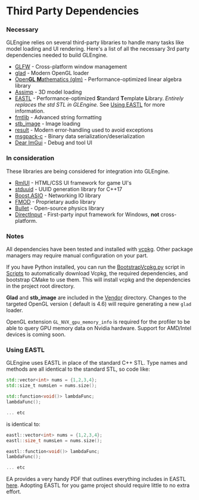 # Third Party Dependencies

### Necessary

GLEngine relies on several third-party libraries to handle many tasks like model loading and UI rendering.
Here's a list of all the necessary 3rd party dependencies needed to build GLEngine.

- [GLFW](https://github.com/glfw/glfw) - Cross-platform window management
- [glad](https://glad.dav1d.de/) - Modern OpenGL loader
- [Open**GL** **M**athematics (glm)](https://github.com/g-truc/glm) - Performance-optimized linear algebra library
- [Assimp](https://github.com/assimp/assimp) - 3D model loading
- [EASTL](https://github.com/electronicarts/EASTL) - Performance-optimized **S**tandard **T**emplate **L**ibrary.
  *Entirely replaces the std STL in GLEngine.* See [Using EASTL](#using-eastl) for more information.
- [fmtlib](https://github.com/fmtlib/fmt) - Advanced string formatting
- [stb_image](https://github.com/nothings/stb) - Image loading
- [result](https://github.com/bitwizeshift/result) - Modern error-handling used to avoid exceptions
- [msgpack-c](https://github.com/msgpack/msgpack-c) - Binary data serialization/deserialization
- [Dear ImGui](https://github.com/ocornut/imgui) - Debug and tool UI

### In consideration

These libraries are being considered for integration into GLEngine.

- [RmlUI](https://github.com/mikke89/RmlUi) - HTML/CSS UI framework for game UI's
- [stduuid](https://github.com/mariusbancila/stduuid) - UUID generation library for C++17
- [Boost.ASIO](https://www.boost.org/doc/libs/1_76_0/doc/html/boost_asio.html) - Networking IO library
- [FMOD](https://www.fmod.com/) - Proprietary audio library
- [Bullet](https://github.com/bulletphysics/bullet3) - Open-source physics library
- [DirectInput](https://learn.microsoft.com/en-us/previous-versions/windows/desktop/ee416842(v=vs.85)) - First-party
  input framework for Windows, **not** cross-platform.

### Notes

All dependencies have been tested and installed with [vcpkg](https://github.com/microsoft/vcpkg). Other package managers
may require manual configuration on your part.

If you have Python installed, you can run the [BootstrapVcpkg.py](Scripts/BootstrapVcpkg.py) script
in [Scripts](Scripts)
to automatically download Vcpkg, the required dependencies, and bootstrap CMake to use them. This will
install vcpkg and the dependencies in the project root directory.

**Glad** and **stb_image** are included in the [Vendor](Vendor) directory. Changes to the targeted OpenGL version (
default is 4.6)
will require generating a new `glad` loader.

OpenGL extension `GL_NVX_gpu_memory_info` is required for
the profiler to be able to query GPU memory data on Nvidia hardware. Support for AMD/Intel devices
is coming soon.

### Using EASTL

GLEngine uses EASTL in place of the standard C++ STL. Type names and methods are all identical to the standard STL,
so code like:

```c++
std::vector<int> nums = {1,2,3,4};
std::size_t numsLen = nums.size();

std::function<void()> lambdaFunc;
lambdaFunc();

... etc
```

is identical to:

```c++
eastl::vector<int> nums = {1,2,3,4};
eastl::size_t numsLen = nums.size();

eastl::function<void()> lambdaFunc;
lambdaFunc();

... etc
```

EA provides a very handy PDF that outlines everything includes in
EASTL [here](https://github.com/electronicarts/EASTL/blob/master/doc/quick-reference.pdf).
Adopting EASTL for you game project should require little to no extra effort.